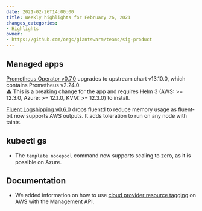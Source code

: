 ```yaml
---
date: 2021-02-26T14:00:00
title: Weekly highlights for February 26, 2021
changes_categories:
- Highlights
owner:
- https://github.com/orgs/giantswarm/teams/sig-product
---
```


## Managed apps

[Prometheus Operator v0.7.0](https://docs.giantswarm.io/changes/managed-apps/prometheus-operator-app/v0.7.0/) upgrades to upstream chart v13.10.0, which contains Prometheus v2.24.0.  
:warning: This is a breaking change for the app and requires Helm 3 (AWS: >= 12.3.0, Azure: >= 12.1.0, KVM: >= 12.3.0) to install.

[Fluent Logshipping v0.6.0](https://docs.giantswarm.io/changes/playground-apps/fluent-logshipping-app/v0.6.0/) drops fluentd to reduce memory usage as fluent-bit now supports AWS outputs. It adds toleration to run on any node with taints.

## kubectl gs

- The `template nodepool` command now supports scaling to zero, as it is possible on Azure.

## Documentation

- We added information on how to use [cloud provider resource tagging](https://docs.giantswarm.io/ui-api/management-api/creating-workload-clusters/aws/#cluster-provider-resource-tagging) on AWS with the Management API.
